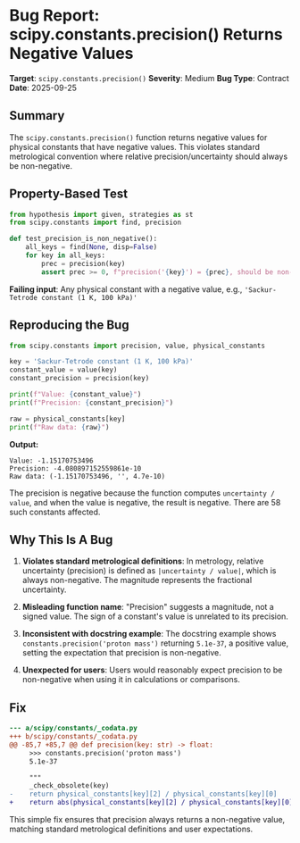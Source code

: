 # Bug Report: scipy.constants.precision() Returns Negative Values

**Target**: `scipy.constants.precision()`
**Severity**: Medium
**Bug Type**: Contract
**Date**: 2025-09-25

## Summary

The `scipy.constants.precision()` function returns negative values for physical constants that have negative values. This violates standard metrological convention where relative precision/uncertainty should always be non-negative.

## Property-Based Test

```python
from hypothesis import given, strategies as st
from scipy.constants import find, precision

def test_precision_is_non_negative():
    all_keys = find(None, disp=False)
    for key in all_keys:
        prec = precision(key)
        assert prec >= 0, f"precision('{key}') = {prec}, should be non-negative"
```

**Failing input**: Any physical constant with a negative value, e.g., `'Sackur-Tetrode constant (1 K, 100 kPa)'`

## Reproducing the Bug

```python
from scipy.constants import precision, value, physical_constants

key = 'Sackur-Tetrode constant (1 K, 100 kPa)'
constant_value = value(key)
constant_precision = precision(key)

print(f"Value: {constant_value}")
print(f"Precision: {constant_precision}")

raw = physical_constants[key]
print(f"Raw data: {raw}")
```

**Output:**
```
Value: -1.15170753496
Precision: -4.080897152559861e-10
Raw data: (-1.15170753496, '', 4.7e-10)
```

The precision is negative because the function computes `uncertainty / value`, and when the value is negative, the result is negative. There are 58 such constants affected.

## Why This Is A Bug

1. **Violates standard metrological definitions**: In metrology, relative uncertainty (precision) is defined as `|uncertainty / value|`, which is always non-negative. The magnitude represents the fractional uncertainty.

2. **Misleading function name**: "Precision" suggests a magnitude, not a signed value. The sign of a constant's value is unrelated to its precision.

3. **Inconsistent with docstring example**: The docstring example shows `constants.precision('proton mass')` returning `5.1e-37`, a positive value, setting the expectation that precision is non-negative.

4. **Unexpected for users**: Users would reasonably expect precision to be non-negative when using it in calculations or comparisons.

## Fix

```diff
--- a/scipy/constants/_codata.py
+++ b/scipy/constants/_codata.py
@@ -85,7 +85,7 @@ def precision(key: str) -> float:
     >>> constants.precision('proton mass')
     5.1e-37

     """
     _check_obsolete(key)
-    return physical_constants[key][2] / physical_constants[key][0]
+    return abs(physical_constants[key][2] / physical_constants[key][0])
```

This simple fix ensures that precision always returns a non-negative value, matching standard metrological definitions and user expectations.